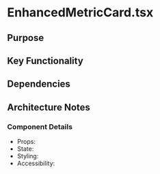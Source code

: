 # EnhancedMetricCard.tsx

## Purpose

## Key Functionality

## Dependencies

## Architecture Notes

### Component Details
- Props: 
- State: 
- Styling: 
- Accessibility: 
